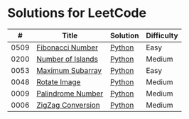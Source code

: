 # Solutions for LeetCode
 
 | # | Title | Solution | Difficulty |
|---| ----- | -------- | ---------- |
| 0509 | [Fibonacci Number](https://leetcode.com/problems/fibonacci-number/) | [Python](./python/0509_Fibonacci_Number.py) | Easy |
| 0200 | [Number of Islands](https://leetcode.com/problems/number-of-islands/) | [Python](./python/0200_Number_of_Islands.py) | Medium |
| 0053 | [Maximum Subarray](https://leetcode.com/problems/maximum-subarray/) | [Python](./python/0053_Maximum_Subarray.py) | Easy |
| 0048 | [Rotate Image](https://leetcode.com/problems/rotate-image/) | [Python](./python/0048_Rotate_Image.py) | Medium |
| 0009 | [Palindrome Number](https://leetcode.com/problems/zigzag-conversion/) | [Python](./python/0009_Palindrome_Number.py) | Medium |
| 0006 | [ZigZag Conversion](https://leetcode.com/problems/zigzag-conversion/) | [Python](./python/0006_ZigZag_Conversion.py) | Medium |
